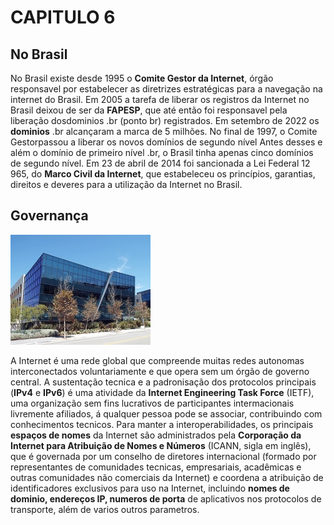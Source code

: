 # CAPITULO 6

<h2>No Brasil</h2>

No Brasil existe desde 1995 o <b>Comite Gestor da Internet</b>, órgão responsavel por estabelecer as diretrizes estratégicas para a navegação na internet do Brasil. Em 2005 a tarefa de liberar os registros da Internet no Brasil deixou de ser da <b>FAPESP</b>, que até então foi responsavel pela liberação dosdominios .br (ponto br) registrados. Em setembro de 2022 os <b>dominios</b>
.br alcançaram  a marca de 5 milhões. No final de 1997, o Comite Gestorpassou a liberar os novos domínios de segundo nível Antes desses e além o domínio de primeiro nível .br, o Brasil tinha apenas cinco domínios de segundo nível. Em 23 de abril de 2014 foi sancionada a Lei Federal 12 965, do <b> Marco Civil da Internet</b>, que estabeleceu os princípios, garantias, direitos e deveres para a utilização da Internet no Brasil.

<h2>Governança</h2>

<img src="imagem1cap6.jpeg">

A Internet é uma rede global que compreende muitas redes autonomas interconectados voluntariamente e que opera sem um órgão de governo central. A sustentação tecnica e a padronisação dos protocolos principais (<b>IPv4</b> e <b>IPv6</b>) é uma atividade da <b>Internet Engineering Task Force</b> (IETF), uma organização sem fins lucrativos de participantes intermacionais livremente afiliados, á qualquer pessoa pode se associar, contribuindo com conhecimentos tecnicos. Para manter a interoperabilidades, os principais <b>espaços de nomes</b> da Internet são administrados pela <b>Corporação da Internet para Atribuição de Nomes e Números</b> (ICANN, sigla em inglês), que é governada por um conselho de diretores internacional (formado por representantes de comunidades tecnicas, empresariais, acadêmicas e outras comunidades não comerciais da Internet) e coordena a atribuição de identificadores exclusivos para uso na Internet, incluindo  <b>nomes de dominio, endereços IP, numeros de porta</b> de aplicativos nos protocolos de transporte, além de varios outros parametros.